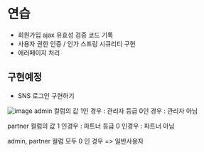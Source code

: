 # 연습
- 회원가입 ajax 유효성 검증 코드 기록
- 사용자 권한 인증 / 인가 스프링 시큐리티 구현
- 에러페이지 처리 

## 구현예정
- SNS 로그인 구현하기



![image](https://github.com/taeyoung0504/valid_joinform/assets/128016593/b8a82913-51e2-4a73-b7e0-6a47dfb02394)
admin 컬럼의 값
1인 경우 : 관리자 등급
0인 경우 : 관리자 아님

partner 컬럼의 값
1 인경우 : 파트너 등급
0 인경우 :  파트너 아님


admin, partner 컬럼 모두 0 인 경우 => 일반사용자

